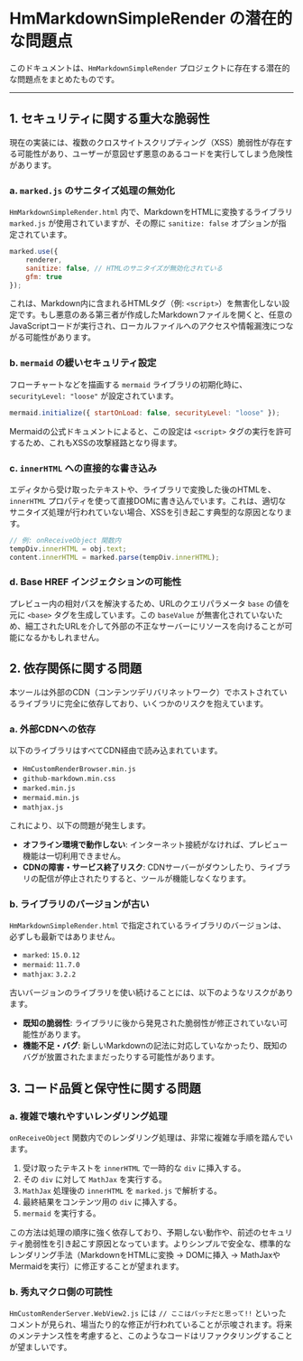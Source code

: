# HmMarkdownSimpleRender の潜在的な問題点

このドキュメントは、`HmMarkdownSimpleRender` プロジェクトに存在する潜在的な問題点をまとめたものです。

---

## 1. セキュリティに関する重大な脆弱性

現在の実装には、複数のクロスサイトスクリプティング（XSS）脆弱性が存在する可能性があり、ユーザーが意図せず悪意のあるコードを実行してしまう危険性があります。

### a. `marked.js` のサニタイズ処理の無効化

`HmMarkdownSimpleRender.html` 内で、MarkdownをHTMLに変換するライブラリ `marked.js` が使用されていますが、その際に `sanitize: false` オプションが指定されています。

```javascript
marked.use({
    renderer,
    sanitize: false, // HTMLのサニタイズが無効化されている
    gfm: true
});
```

これは、Markdown内に含まれるHTMLタグ（例: `<script>`）を無害化しない設定です。もし悪意のある第三者が作成したMarkdownファイルを開くと、任意のJavaScriptコードが実行され、ローカルファイルへのアクセスや情報漏洩につながる可能性があります。

### b. `mermaid` の緩いセキュリティ設定

フローチャートなどを描画する `mermaid` ライブラリの初期化時に、`securityLevel: "loose"` が設定されています。

```javascript
mermaid.initialize({ startOnLoad: false, securityLevel: "loose" });
```

Mermaidの公式ドキュメントによると、この設定は `<script>` タグの実行を許可するため、これもXSSの攻撃経路となり得ます。

### c. `innerHTML` への直接的な書き込み

エディタから受け取ったテキストや、ライブラリで変換した後のHTMLを、`innerHTML` プロパティを使って直接DOMに書き込んでいます。これは、適切なサニタイズ処理が行われていない場合、XSSを引き起こす典型的な原因となります。

```javascript
// 例: onReceiveObject 関数内
tempDiv.innerHTML = obj.text;
content.innerHTML = marked.parse(tempDiv.innerHTML);
```

### d. Base HREF インジェクションの可能性

プレビュー内の相対パスを解決するため、URLのクエリパラメータ `base` の値を元に `<base>` タグを生成しています。この `baseValue` が無害化されていないため、細工されたURLを介して外部の不正なサーバーにリソースを向けることが可能になるかもしれません。

## 2. 依存関係に関する問題

本ツールは外部のCDN（コンテンツデリバリネットワーク）でホストされているライブラリに完全に依存しており、いくつかのリスクを抱えています。

### a. 外部CDNへの依存

以下のライブラリはすべてCDN経由で読み込まれています。
- `HmCustomRenderBrowser.min.js`
- `github-markdown.min.css`
- `marked.min.js`
- `mermaid.min.js`
- `mathjax.js`

これにより、以下の問題が発生します。
- **オフライン環境で動作しない**: インターネット接続がなければ、プレビュー機能は一切利用できません。
- **CDNの障害・サービス終了リスク**: CDNサーバーがダウンしたり、ライブラリの配信が停止されたりすると、ツールが機能しなくなります。

### b. ライブラリのバージョンが古い

`HmMarkdownSimpleRender.html` で指定されているライブラリのバージョンは、必ずしも最新ではありません。
- `marked`: `15.0.12`
- `mermaid`: `11.7.0`
- `mathjax`: `3.2.2`

古いバージョンのライブラリを使い続けることには、以下のようなリスクがあります。
- **既知の脆弱性**: ライブラリに後から発見された脆弱性が修正されていない可能性があります。
- **機能不足・バグ**: 新しいMarkdownの記法に対応していなかったり、既知のバグが放置されたままだったりする可能性があります。

## 3. コード品質と保守性に関する問題

### a. 複雑で壊れやすいレンダリング処理

`onReceiveObject` 関数内でのレンダリング処理は、非常に複雑な手順を踏んでいます。
1. 受け取ったテキストを `innerHTML` で一時的な `div` に挿入する。
2. その `div` に対して `MathJax` を実行する。
3. `MathJax` 処理後の `innerHTML` を `marked.js` で解析する。
4. 最終結果をコンテンツ用の `div` に挿入する。
5. `mermaid` を実行する。

この方法は処理の順序に強く依存しており、予期しない動作や、前述のセキュリティ脆弱性を引き起こす原因となっています。よりシンプルで安全な、標準的なレンダリング手法（MarkdownをHTMLに変換 → DOMに挿入 → MathJaxやMermaidを実行）に修正することが望まれます。

### b. 秀丸マクロ側の可読性

`HmCustomRenderServer.WebView2.js` には `// ここはパッチだと思って!!` といったコメントが見られ、場当たり的な修正が行われていることが示唆されます。将来のメンテナンス性を考慮すると、このようなコードはリファクタリングすることが望ましいです。
